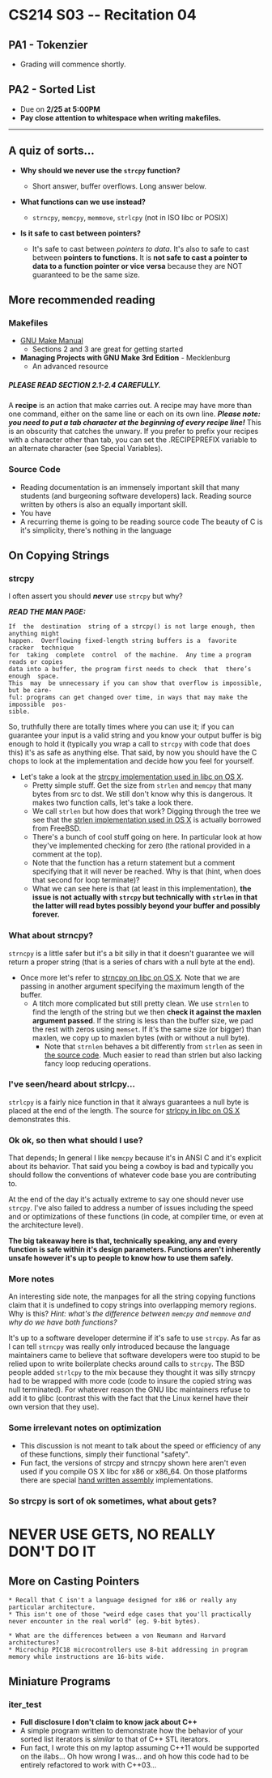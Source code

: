 CS214 S03 -- Recitation 04
===============
## PA1 - Tokenzier
* Grading will commence shortly.

## PA2 - Sorted List
* Due on **2/25 at 5:00PM**
* **Pay close attention to whitespace when writing makefiles.**

***

## A quiz of sorts...

* **Why should we never use the `strcpy` function?**
    * Short answer, buffer overflows. Long answer below.
        
* **What functions can we use instead?**
    * `strncpy`, `memcpy`, `memmove`, `strlcpy` (not in ISO libc or POSIX)
    
* **Is it safe to cast between pointers?**
    * It's safe to cast between *pointers to data*. It's also to safe to cast between **pointers to functions**. It is **not safe to cast a pointer to data to a function pointer or vice versa** because they are NOT guaranteed to be the same size.

## More recommended reading

### Makefiles
* [GNU Make Manual](https://www.gnu.org/software/make/manual/)
    * Sections 2 and 3 are great for getting started
* **Managing Projects with GNU Make 3rd Edition** - Mecklenburg
    * An advanced resource

##### PLEASE READ SECTION 2.1-2.4 CAREFULLY.


A **recipe** is an action that make carries out. A recipe may have more than one command, either on the same line or each on its own line. ***Please note: you need to put a tab character at the beginning of every recipe line!*** This is an obscurity that catches the unwary. If you prefer to prefix your recipes with a character other than tab, you can set the .RECIPEPREFIX variable to an alternate character (see Special Variables).

### Source Code
* Reading documentation is an immensely important skill that many students (and burgeoning software developers) lack. Reading source written by others is also an equally important skill.
* You have 
* A recurring theme is going to be reading source code The beauty of C is it's simplicity, there's nothing in the language 

## On Copying Strings

### strcpy

I often assert you should ***never*** use `strcpy` but why?

***READ THE MAN PAGE:***


```
If  the  destination  string of a strcpy() is not large enough, then anything might
happen.  Overflowing fixed-length string buffers is a  favorite  cracker  technique
for  taking  complete  control  of the machine.  Any time a program reads or copies
data into a buffer, the program first needs to check  that  there’s  enough  space.
This  may  be unnecessary if you can show that overflow is impossible, but be care-
ful: programs can get changed over time, in ways that may make the impossible  pos-
sible.
```

So, truthfully there are totally times where you can use it; if you can guarantee your input is a valid string and you know your output buffer is big enough to hold it (typically you wrap a call to `strcpy` with code that does this) it's as safe as anything else. That said, by now you should have the C chops to look at the implementation and decide how you feel for yourself.

 
* Let's take a look at the [ strcpy implementation used in libc on OS X](http://opensource.apple.com/source/Libc/Libc-1044.1.2/string/strcpy.c).
    * Pretty simple stuff. Get the size from `strlen` and `memcpy` that many bytes from src to dst. We still don't know why this is dangerous. It makes two function calls, let's take a look there.
    * We call `strlen` but how does that work? Digging through the tree we see that the [strlen implementation used in OS X](http://opensource.apple.com/source/Libc/Libc-1044.1.2/string/FreeBSD/strlen.c) is actually borrowed from FreeBSD.
    * There's a bunch of cool stuff going on here. In particular look at how they've implemented checking for zero (the rational provided in a comment at the top).
    * Note that the function has a return statement but a comment specifying that it will never be reached. Why is that (hint, when does that second for loop terminate)?
    * What we can see here is that (at least in this implementation), **the issue is not actually with `strcpy` but technically with `strlen` in that the latter will read bytes possibly beyond your buffer and possibly forever.**
    
### What about strncpy?
`strncpy` is a little safer but it's a bit silly in that it doesn't guarantee we will return a proper string (that is a series of chars with a null byte at the end).

* Once more let's refer to [strncpy on libc on OS X](http://opensource.apple.com/source/Libc/Libc-1044.1.2/string/strncpy.c). Note that we are passing in another argument specifying the maximum length of the buffer.
    * A titch more complicated but still pretty clean. We use `strnlen` to find the length of the string but we then **check it against the maxlen argument passed**. If the string is less than the buffer size, we pad the rest with zeros using `memset`. If it's the same size (or bigger) than maxlen, we copy up to maxlen bytes (with or without a null byte).
        * Note that `strnlen` behaves a bit differently from `strlen` as seen in [the source code](http://opensource.apple.com/source/Libc/Libc-1044.1.2/string/FreeBSD/strnlen.c). Much easier to read than strlen but also lacking fancy loop reducing operations.
    
### I've seen/heard about strlcpy...
`strlcpy` is a fairly nice function in that it always guarantees a null byte is placed at the end of the length. The source for [strlcpy in libc on OS X](http://opensource.apple.com/source/Libc/Libc-1044.1.2/string/strlcpy.c) demonstrates this.


### Ok ok, so then what should I use?
That depends; In general I like `memcpy` because it's in ANSI C and it's explicit about its behavior. That said you being a cowboy is bad and typically you should follow the conventions of whatever code base you are contributing to.

At the end of the day it's actually extreme to say one should never use `strcpy`. I've also failed to address a number of issues including the speed and or optimizations of these functions (in code, at compiler time, or even at the architecture level).

**The big takeaway here is that, technically speaking, any and every function is safe within it's design parameters. Functions aren't inherently unsafe however it's up to people to know how to use them safely.**

### More notes
An interesting side note, the manpages for all the string copying functions claim that it is undefined to copy strings into overlapping memory regions. Why is this? *Hint: what's the difference between `memcpy` and `memmove` and why do we have both functions?*

It's up to a software developer determine if it's safe to use `strcpy`. As far as I can tell `strncpy` was really only introduced because the language maintainers came to believe that software developers were too stupid to be relied upon to write boilerplate checks around calls to `strcpy`. The BSD people added `strlcpy` to the mix because they thought it was silly strncpy had to be wrapped with more code (code to insure the copied string was null terminated). For whatever reason the GNU libc maintainers refuse to add it to glibc (contrast this with the fact that the Linux kernel have their own version that they use). 


### Some irrelevant notes on optimization
* This discussion is not meant to talk about the speed or efficiency of any of these functions, simply their functional "safety". 
* Fun fact, the versions of strcpy and strncpy shown here aren't even used if you compile OS X libc for x86 or x86_64. On those platforms there are special [hand written assembly](http://opensource.apple.com/source/Libc/Libc-1044.1.2/x86_64/string/) implementations.


### So strcpy is sort of ok sometimes, what about gets?
# NEVER USE GETS, NO REALLY DON'T DO IT

## More on Casting Pointers
    * Recall that C isn't a language designed for x86 or really any particular architecture.
    * This isn't one of those "weird edge cases that you'll practically never encounter in the real world" (eg. 9-bit bytes). 

    * What are the differences between a von Neumann and Harvard architectures?
    * Microchip PIC18 microcontrollers use 8-bit addressing in program memory while instructions are 16-bits wide. 


## Miniature Programs

### iter_test
* **Full disclosure I don't claim to know jack about C++**
* A simple program written to demonstrate how the behavior of your sorted list iterators is *similar* to that of C++ STL iterators.
* Fun fact, I wrote this on my laptop assuming C++11 would be supported on the ilabs... Oh how wrong I was... and oh how this code had to be entirely refactored to work with C++03...